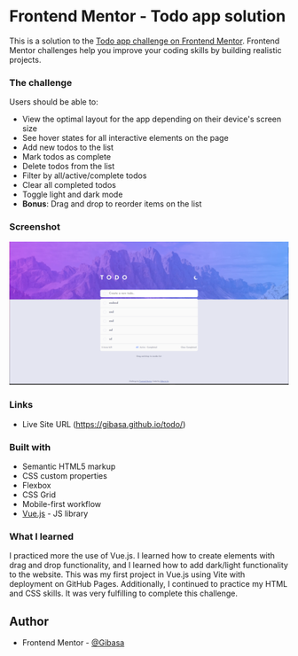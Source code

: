 # Frontend Mentor - Todo app solution

This is a solution to the [Todo app challenge on Frontend Mentor](https://www.frontendmentor.io/challenges/todo-app-Su1_KokOW). Frontend Mentor challenges help you improve your coding skills by building realistic projects. 

### The challenge

Users should be able to:

- View the optimal layout for the app depending on their device's screen size
- See hover states for all interactive elements on the page
- Add new todos to the list
- Mark todos as complete
- Delete todos from the list
- Filter by all/active/complete todos
- Clear all completed todos
- Toggle light and dark mode
- **Bonus**: Drag and drop to reorder items on the list

### Screenshot

![](./src/assets/img/screenshot.png)

### Links

- Live Site URL (https://gibasa.github.io/todo/)

### Built with

- Semantic HTML5 markup
- CSS custom properties
- Flexbox
- CSS Grid
- Mobile-first workflow
- [Vue.js](https://vuejs.org) - JS library


### What I learned

I practiced more the use of Vue.js. I learned how to create elements with drag and drop functionality, and I learned how to add dark/light functionality to the website. This was my first project in Vue.js using Vite with deployment on GitHub Pages. Additionally, I continued to practice my HTML and CSS skills. It was very fulfilling to complete this challenge.

## Author

- Frontend Mentor - [@Gibasa](https://www.frontendmentor.io/profile/Gibasa)

